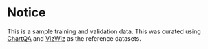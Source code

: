 # Notice
This is a sample training and validation data. This was curated using [ChartQA](https://huggingface.co/datasets/HuggingFaceM4/ChartQA) and [VizWiz](https://huggingface.co/datasets/HuggingFaceM4/VizWiz) as the reference datasets.
